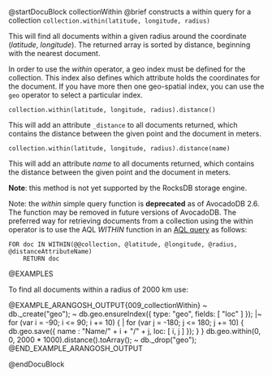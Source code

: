 
@startDocuBlock collectionWithin
@brief constructs a within query for a collection
`collection.within(latitude, longitude, radius)`

This will find all documents within a given radius around the coordinate
(*latitude*, *longitude*). The returned array is sorted by distance,
beginning with the nearest document.

In order to use the *within* operator, a geo index must be defined for the
collection. This index also defines which attribute holds the coordinates
for the document.  If you have more then one geo-spatial index, you can use
the `geo` operator to select a particular index.


`collection.within(latitude, longitude, radius).distance()`

This will add an attribute `_distance` to all documents returned, which
contains the distance between the given point and the document in meters.

`collection.within(latitude, longitude, radius).distance(name)`

This will add an attribute *name* to all documents returned, which
contains the distance between the given point and the document in meters.

**Note**: this method is not yet supported by the RocksDB storage engine.

Note: the *within* simple query function is **deprecated** as of AvocadoDB 2.6.
The function may be removed in future versions of AvocadoDB. The preferred
way for retrieving documents from a collection using the within operator  is
to use the AQL *WITHIN* function in an [AQL query](../../AQL/Functions/Geo.html) as follows:

```
FOR doc IN WITHIN(@@collection, @latitude, @longitude, @radius, @distanceAttributeName)
    RETURN doc
```

@EXAMPLES

To find all documents within a radius of 2000 km use:

@EXAMPLE_ARANGOSH_OUTPUT{009_collectionWithin}
~ db._create("geo");
~ db.geo.ensureIndex({ type: "geo", fields: [ "loc" ] });
|~ for (var i = -90;  i <= 90;  i += 10) {
|  for (var j = -180; j <= 180; j += 10) {
      db.geo.save({ name : "Name/" + i + "/" + j, loc: [ i, j ] }); } }
  db.geo.within(0, 0, 2000 * 1000).distance().toArray();
~ db._drop("geo");
@END_EXAMPLE_ARANGOSH_OUTPUT

@endDocuBlock
